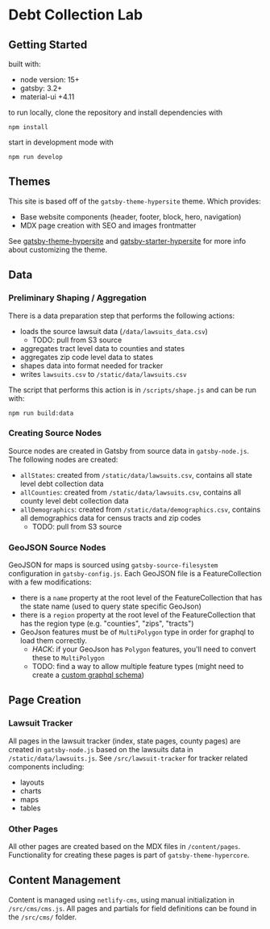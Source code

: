 # Debt Collection Lab

## Getting Started

built with:

- node version: 15+
- gatsby: 3.2+
- material-ui +4.11

to run locally, clone the repository and install dependencies with

```
npm install
```

start in development mode with

```
npm run develop
```

## Themes

This site is based off of the `gatsby-theme-hypersite` theme. Which provides:

- Base website components (header, footer, block, hero, navigation)
- MDX page creation with SEO and images frontmatter

See [gatsby-theme-hypersite](https://github.com/Hyperobjekt/gatsby-themes/tree/main/themes/gatsby-theme-hypersite) and [gatsby-starter-hypersite](https://github.com/Hyperobjekt/gatsby-themes/tree/main/starters/gatsby-starter-hypersite) for more info about customizing the theme.

## Data

### Preliminary Shaping / Aggregation

There is a data preparation step that performs the following actions:

- loads the source lawsuit data (`/data/lawsuits_data.csv`)
  - TODO: pull from S3 source
- aggregates tract level data to counties and states
- aggregates zip code level data to states
- shapes data into format needed for tracker
- writes `lawsuits.csv` to `/static/data/lawsuits.csv`

The script that performs this action is in `/scripts/shape.js` and can be run with:

```
npm run build:data
```

### Creating Source Nodes

Source nodes are created in Gatsby from source data in `gatsby-node.js`. The following nodes are created:

- `allStates`: created from `/static/data/lawsuits.csv`, contains all state level debt collection data
- `allCounties`: created from `/static/data/lawsuits.csv`, contains all county level debt collection data
- `allDemographics`: created from `/static/data/demographics.csv`, contains all demographics data for census tracts and zip codes
  - TODO: pull from S3 source

### GeoJSON Source Nodes

GeoJSON for maps is sourced using `gatsby-source-filesystem` configuration in `gatsby-config.js`. Each GeoJSON file is a FeatureCollection with a few modifications:

- there is a `name` property at the root level of the FeatureCollection that has the state name (used to query state specific GeoJson)
- there is a `region` property at the root level of the FeatureCollection that has the region type (e.g. "counties", "zips", "tracts")
- GeoJson features must be of `MultiPolygon` type in order for graphql to load them correctly.
  - _HACK_: if your GeoJson has `Polygon` features, you'll need to convert these to `MultiPolygon`
  - TODO: find a way to allow multiple feature types (might need to create a [custom graphql schema](https://www.gatsbyjs.com/docs/reference/graphql-data-layer/schema-customization/))

## Page Creation

### Lawsuit Tracker

All pages in the lawsuit tracker (index, state pages, county pages) are created in `gatsby-node.js` based on the lawsuits data in `/static/data/lawsuits.js`. See `/src/lawsuit-tracker` for tracker related components including:

- layouts
- charts
- maps
- tables

### Other Pages

All other pages are created based on the MDX files in `/content/pages`. Functionality for creating these pages is part of `gatsby-theme-hypercore`.

## Content Management

Content is managed using `netlify-cms`, using manual initialization in `/src/cms/cms.js`. All pages and partials for field definitions can be found in the `/src/cms/` folder.
